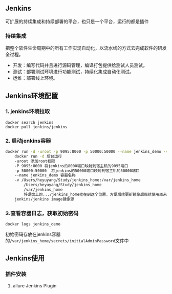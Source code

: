 ## Jenkins

可扩展的持续集成和持续部署的平台，也只是一个平台，运行的都是插件

### 持续集成

把整个软件生命周期中的所有工作实现自动化，以流水线的方式去完成软件的研发全过程。

- 开发：编写代码并且进行源码管理，编译打包提供给测试人员测试。
- 测试：部署测试环境进行功能测试，持续化集成自动化测试。
- 运维：部署线上环境。

## Jenkins环境配置

### 1. jenkins环境拉取

```
docker search jenkins
docker pull jenkins/jenkins
```

### 2. 启动jenkins容器

```bash
docker run -d -uroot -p 9095:8000 -p 50000:50000 --name jenkins_demo -v /Users/heyuyang/Study/jenkins_home:/var/jenkins_home jenkins/jenkins
    docker run -d 后台运行
    -uroot 添加root权限
    -P 9095:8000 将jenkins的8000端口映射到宿主机的9095端口
    -p 50000:50000  将jenkins的50000端口映射到宿主机的50000端口
    --name jenkins_demo 容器名称
    -v /Users/heyuyang/Study/jenkins_home:/var/jenkins_home
        /Users/heyuyang/Study/jenkins_home
        /var/jenkins_home
        将硬盘上的.../jenkins_home挂在到这个位置，方便后续更新镜像后继续使用原来的工作目录
    jenkins/jenkins image镜像源
```

### 3.查看容器日志，获取初始密码

`docker logs jenkins_demo`

初始密码存放在jenkins容器的`/var/jenkins_home/secrets/initialAdminPassword`文件中

## Jenkins使用

### 插件安装

1. allure Jenkins Plugin